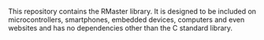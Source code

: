 This repository contains the RMaster library. It is designed to be included on microcontrollers, smartphones, embedded devices, computers and even websites and has no dependencies other than the C standard library. 

